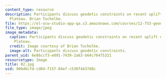 ```yaml
---
content_type: resource
description: Participants discuss geodetic constraints on recent uplift of the Yellowstone
  Plateau. Brian Tucholke.
file: https://ol-ocw-studio-app-qa.s3.amazonaws.com/courses/12-753-geodynamics-seminar-spring-2001/906d6cfdcd04f15f84efc530f4437d8c_02.jpg
file_type: image/jpeg
image_metadata:
  caption: Participants discuss geodetic constraints on recent uplift of the Yellowstone
    Plateau.
  credit: Image courtesy of Brian Tucholke.
  image-alt: Participants discuss geodetic constraints.
parent_uid: 6e86ccf3-e891-7439-2a63-b64c76475321
resourcetype: Image
title: 02.jpg
uid: 906d6cfd-cd04-f15f-84ef-c530f4437d8c
---
```

